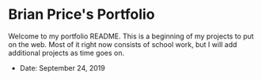 # Brian Price's Portfolio

Welcome to my portfolio README.  This is a beginning of my projects to put on the web.  Most of it right now consists of school work, but I will add additional projects as time goes on.
- Date: September 24, 2019


